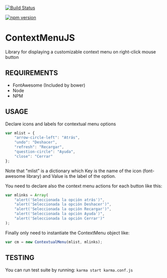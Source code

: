 [![Build Status](https://travis-ci.org/TwisterMW/js-context-menu.svg?branch=twistermw%2Fgeneralreview)](https://travis-ci.org/TwisterMW/js-context-menu)

[![npm version](https://badge.fury.io/js/js-context-menu.svg)](https://badge.fury.io/js/js-context-menu)

# ContextMenuJS
Library for displaying a customizable context menu on right-click mouse button

## REQUIREMENTS
- FontAwesome (Included by bower)
- Node
- NPM

## USAGE
Declare icons and labels for contextual menu options
```javascript
var mlist = {
	"arrow-circle-left": "Atrás",
	"undo": "Deshacer",
	"refresh": "Recargar",
	"question-circle": "Ayuda",
	"close": "Cerrar"
};
```

Note that "mlist" is a dictionary which Key is the name of the icon (font-awesome library) and Value is the label of the option.

You need to declare also the context menu actions for each button like this:
```javascript
var mlinks = Array(
	"alert('Seleccionada la opción atrás')",
	"alert('Seleccionada la opción Deshacer')",
	"alert('Seleccionada la opción Recargar')",
	"alert('Seleccionada la opción Ayuda')",
	"alert('Seleccionada la opción Cerrar')"
);
```

Finally only need to instantiate the ContextMenu object like:
```javascript
var cm = new ContextualMenu(mlist, mlinks);
```

## TESTING
You can run test suite by running: ```karma start karma.conf.js```